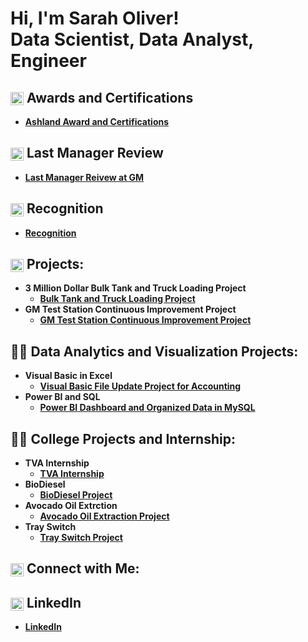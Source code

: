 <h1>Hi, I'm Sarah Oliver! <br/><a>Data Scientist</a>, <a>Data Analyst</a>, </a>Engineer</h1>

    
<h2> <img src="https://i.imgur.com/IsL93kP.png" alt="Award Icon" style="height: 1em; vertical-align: middle;"> Awards and Certifications</h2>

  - <b>[Ashland Award and Certifications](https://github.com/solive127/AwardCertification/blob/main/README.md)

<h2> <img src="https://i.imgur.com/HEAh1ps.png" alt="Award Icon" style="height: 1em; vertical-align: middle;"> Last Manager Review </h2>

  - <b>[Last Manager Reivew at GM](https://github.com/solive127/Review)

<h2> <img src="https://i.imgur.com/zAH08ky.png" alt="Award Icon" style="height: 1em; vertical-align: middle;"> Recognition </h2>

  - <b>[Recognition](https://github.com/solive127/Recognition)

<h2><img src="https://i.imgur.com/fvVOcPP.png" alt="Award Icon" style="height: 1em; vertical-align: middle;"> Projects:</h2>

- <b>3 Million Dollar Bulk Tank and Truck Loading Project</b>
  - [Bulk Tank and Truck Loading Project](https://github.com/solive127/TankTruck)
- <b>GM Test Station Continuous Improvement Project</b>
  - [GM Test Station Continuous Improvement Project](https://github.com/solive127/GMTest/blob/main/README.md)

<h2>👨‍💻 Data Analytics and Visualization Projects:</h2>

- <b>Visual Basic in Excel</b>
  - [Visual Basic File Update Project for Accounting](https://github.com/solive127/VisualBasic/blob/main/README.md)
- <b>Power BI and SQL </b>
  - [Power BI Dashboard and Organized Data in MySQL](https://github.com/solive127/PowerBI_SQL) <b>

<h2>👨‍💻 College Projects and Internship:</h2>

- <b>TVA Internship</b>
  - [TVA Internship](https://github.com/solive127/TVAIntern)
- <b>BioDiesel </b>
  - [BioDiesel Project](https://github.com/solive127/BioDiesel) <b>
- <b>Avocado Oil Extrction</b>
  - [Avocado Oil Extraction Project](https://github.com/solive127/Avocado)
- <b>Tray Switch </b>
  - [Tray Switch Project](https://github.com/solive127/PowerBI_SQL) <b>


<h2> <img src="https://i.imgur.com/JoaDL8B.png" alt="Award Icon" style="height: 1em; vertical-align: middle;"> Connect with Me: </h2>


<h2> <img src="https://i.imgur.com/L0m52Un.png" alt="Award Icon" style="height: 1em; vertical-align: middle;"> LinkedIn</h2>

  - <b>[LinkedIn](https://www.linkedin.com/in/sarah-oliver-079100167/)


